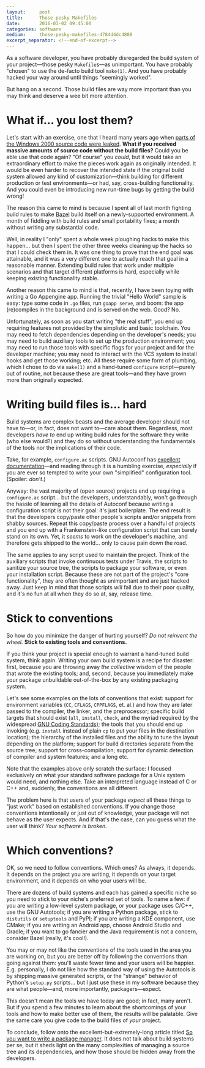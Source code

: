 ```yaml
---
layout:     post
title:      Those pesky Makefiles
date:       2016-03-02 09:45:00
categories: software
medium:     those-pesky-makefiles-4784d4dc4888
excerpt_separator: <!--end-of-excerpt-->
---
```


As a software developer, you have probably disregarded the build system of your project&mdash;those pesky `Makefile`s&mdash;as unimportant. You have probably "chosen" to use the de-facto build tool `make(1)`. And you have probably hacked your way around until things "seemingly worked".

But hang on a second. Those build files are way more important than you may think and deserve a wee bit more attention.

<!--end-of-excerpt-->

# What if&hellip; you lost them?

Let's start with an exercise, one that I heard many years ago when [parts of the Windows 2000 source code were leaked](http://news.microsoft.com/2004/02/12/statement-from-microsoft-regarding-illegal-posting-of-windows-2000-source-code/). **What if you received massive amounts of source code without the build files?** Could you be able use that code again? "Of course" you *could*, but it would take an extraordinary effort to make the pieces work again as originally intended. It would be even harder to recover the intended state if the original build system allowed any kind of customization&mdash;think building for different production or test environments&mdash;or had, say, cross-building functionality. And you could even be introducing new run-time bugs by getting the build wrong!

The reason this came to mind is because I spent all of last month fighting build rules to make [Bazel](http://bazel.io/) build itself on a newly-supported environment. A month of fiddling with build rules and small portability fixes; a month without writing any substantial code.

Well, in reality I "only" spent a whole week ploughing hacks to make this happen&hellip; but then I spent the other three weeks cleaning up the hacks so that I could check them in. It was one thing to prove that the end goal was attainable, and it was a very different one to actually reach that goal in a reasonable manner. Extending build rules that work under multiple scenarios and that target different platforms is hard, especially while keeping existing functionality stable.

Another reason this came to mind is that, recently, I have been toying with writing a Go Appengine app. Running the trivial "Hello World" sample is easy: type some code in `.go` files, run `goapp serve`, and boom: the app (re)compiles in the background and is served on the web. Good? No.

Unfortunately, as soon as you start writing "the real stuff", you end up requiring features not provided by the simplistic and basic toolchain. You may need to fetch dependencies depending on the developer's needs; you may need to build auxiliary tools to set up the production environment; you may need to run those tools with specific flags for your project and for the developer machine; you may need to interact with the VCS system to install hooks and get those working; etc. All these require some form of plumbing, which I chose to do via `make(1)` and a hand-tuned `configure` script&mdash;purely out of routine, not because these are great tools&mdash;and they have grown more than originally expected.

# Writing build files is&hellip; hard

Build systems are complex beasts and the average developer should not have to&mdash;or, in fact, does not want to&mdash;care about them. Regardless, most developers *have to* end up writing build rules for the software they write (who else would?) and they do so without understanding the fundamentals of the tools nor the implications of their code.

Take, for example, `configure.ac` scripts. GNU Autoconf has [excellent documentation](http://www.gnu.org/software/autoconf/manual/index.html)&mdash;and reading through it is a humbling exercise, *especially* if you are ever so tempted to write your own "simplified" configuration tool. (Spoiler: *don't*.)

Anyway: the vast majority of (open source) projects end up requiring a `configure.ac` script&hellip; but the developers, understandably, won't go through the hassle of learning all the details of Autoconf because writing a configuration script is not their goal: it's just boilerplate. The end result is that the developers copy/paste other people's scripts and/or snippets from shabby sources. Repeat this copy/paste process over a handful of projects and you end up with a Frankenstein-like configuration script that can barely stand on its own. Yet, it *seems* to work on the developer's machine, and therefore gets shipped to the world&hellip; only to cause pain down the road.

The same applies to any script used to maintain the project. Think of the auxiliary scripts that invoke continuous tests under Travis, the scripts to sanitize your source tree, the scripts to package your software, or even your installation script. Because these are not part of the project's "core functionality", they are often thought as unimportant and are just hacked away. Just keep in mind that those scripts *will* fail due to their poor quality, and it's no fun at all when they do so at, say, release time.

# Stick to conventions

So how do you minimize the danger of hurting yourself? *Do not reinvent the wheel.* **Stick to existing tools and conventions.**

If you think your project is special enough to warrant a hand-tuned build system, think again. Writing your own build system is a recipe for disaster: first, because you are throwing away *the collective* wisdom of the people that wrote the existing tools; and, second, because you immediately make your package unbuildable out-of-the-box by any existing packaging system.

Let's see some examples on the lots of conventions that exist: support for environment variables (`CC`, `CFLAGS`, `CPPFLAGS`, et. al.) and how they are later passed to the compiler, the linker, and the preprocessor; specific build targets that should exist (`all`, `install`, `check`, and the myriad required by the widespread [GNU Coding Standards](https://www.gnu.org/prep/standards/standards.html#Makefile-Conventions)); the tools that you should end up invoking (e.g. `install` instead of plain `cp` to put your files in the destination location); the hierarchy of the installed files and the ability to tune the layout depending on the platform; support for build directories separate from the source tree; support for cross-compilation; support for dynamic detection of compiler and system features; and a long etc.

Note that the examples above only scratch the surface: I focused exclusively on what your standard software package for a Unix system would need, and nothing else. Take an interpreted language instead of C or C++ and, suddenly, the conventions are all different.

The problem here is that users of your package *expect* all these things to "just work" based on established conventions. If you change those conventions intentionally or just out of knowledge, your package will not behave as the user expects. And if that's the case, can you guess what the user will think? *Your software is broken.*

# Which conventions?

OK, so we need to follow conventions. Which ones? As always, it depends. It depends on the project you are writing, it depends on your target environment, and it depends on who your users will be.

There are dozens of build systems and each has gained a specific niche so you need to stick to your niche's preferred set of tools. To name a few: if you are writing a low-level system package, or your package uses C/C++, use the GNU Autotools; if you are writing a Python package, stick to `distutils` or `setuptools` and PyPI; if you are writing a KDE component, use CMake; if you are writing an Android app, choose Android Studio and Gradle; if you want to go fancier and the Java requirement is not a concern, consider Bazel (really, it's cool!).

You may or may not like the conventions of the tools used in the area you are working on, but you are better off by following the conventions than going against them: you'll waste fewer time and your users will be happier. E.g. personally, I do not like how the standard way of using the Autotools is by shipping massive generated scripts, or the "strange" behavior of Python's `setup.py` scripts&hellip; but I just use these in my software because they are what people&mdash;and, more importantly, packagers&mdash;expect.

This doesn't mean the tools we have today are good; in fact, many aren't. But if you spend a few minutes to learn about the shortcomings of your tools and how to make better use of them, the results will be palatable. Give the same care you give code to the build files of *your* project.

To conclude, follow onto the excellent-but-extremely-long article titled [So you want to write a package manager](https://medium.com/@sdboyer/so-you-want-to-write-a-package-manager-4ae9c17d9527). It does not talk about build systems per se, but it sheds light on the many complexities of managing a source tree and its dependencies, and how those should be hidden away from the developers.
